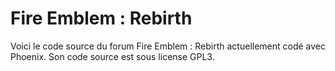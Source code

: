 # Fire Emblem : Rebirth
Voici le code source du forum Fire Emblem : Rebirth actuellement codé avec
Phoenix. Son code source est sous license GPL3.
